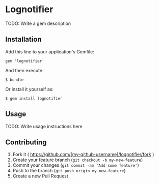 # Lognotifier

TODO: Write a gem description

## Installation

Add this line to your application's Gemfile:

    gem 'lognotifier'

And then execute:

    $ bundle

Or install it yourself as:

    $ gem install lognotifier

## Usage

TODO: Write usage instructions here

## Contributing

1. Fork it ( https://github.com/[my-github-username]/lognotifier/fork )
2. Create your feature branch (`git checkout -b my-new-feature`)
3. Commit your changes (`git commit -am 'Add some feature'`)
4. Push to the branch (`git push origin my-new-feature`)
5. Create a new Pull Request
